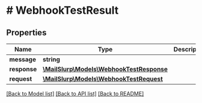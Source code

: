 # # WebhookTestResult

## Properties

Name | Type | Description | Notes
------------ | ------------- | ------------- | -------------
**message** | **string** |  | [optional]
**response** | [**\MailSlurp\Models\WebhookTestResponse**](WebhookTestResponse) |  |
**request** | [**\MailSlurp\Models\WebhookTestRequest**](WebhookTestRequest) |  |

[[Back to Model list]](../../README#models) [[Back to API list]](../../README#endpoints) [[Back to README]](../../README)
